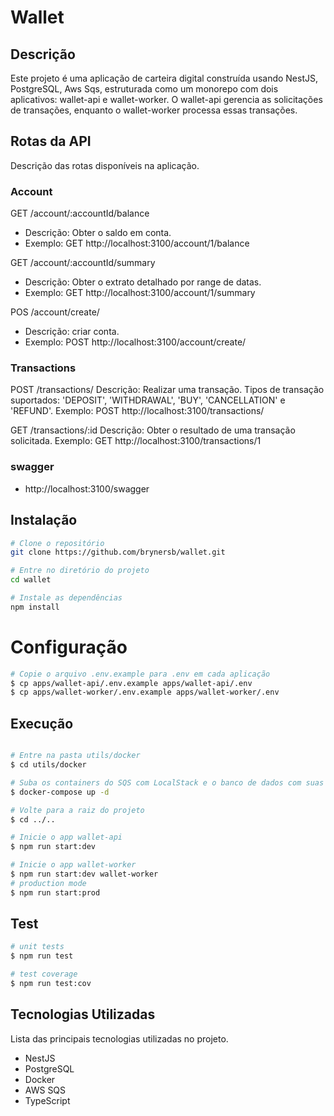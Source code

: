 
# Wallet
## Descrição
Este projeto é uma aplicação de carteira digital construída usando NestJS, PostgreSQL, Aws Sqs, estruturada como um monorepo com dois aplicativos: wallet-api e wallet-worker. O wallet-api gerencia as solicitações de transações, enquanto o wallet-worker processa essas transações.

## Rotas da API
Descrição das rotas disponíveis na aplicação.

###  Account
GET /account/:accountId/balance
- Descrição: Obter o saldo em conta.
- Exemplo: GET http://localhost:3100/account/1/balance

GET /account/:accountId/summary
- Descrição: Obter o extrato detalhado por range de datas.
- Exemplo: GET http://localhost:3100/account/1/summary

POS /account/create/
- Descrição: criar conta.
- Exemplo: POST http://localhost:3100/account/create/

### Transactions
POST /transactions/
Descrição: Realizar uma transação. Tipos de transação suportados: 'DEPOSIT', 'WITHDRAWAL', 'BUY', 'CANCELLATION' e 'REFUND'.
Exemplo: POST http://localhost:3100/transactions/

GET /transactions/:id
Descrição: Obter o resultado de uma transação solicitada.
Exemplo: GET http://localhost:3100/transactions/1

### swagger
- http://localhost:3100/swagger

## Instalação
```bash
# Clone o repositório
git clone https://github.com/brynersb/wallet.git

# Entre no diretório do projeto
cd wallet

# Instale as dependências
npm install
```
# Configuração
```bash
# Copie o arquivo .env.example para .env em cada aplicação
$ cp apps/wallet-api/.env.example apps/wallet-api/.env
$ cp apps/wallet-worker/.env.example apps/wallet-worker/.env
```
## Execução
```bash

# Entre na pasta utils/docker
$ cd utils/docker

# Suba os containers do SQS com LocalStack e o banco de dados com suas tabelas
$ docker-compose up -d

# Volte para a raiz do projeto
$ cd ../..

# Inicie o app wallet-api  
$ npm run start:dev

# Inicie o app wallet-worker 
$ npm run start:dev wallet-worker 
# production mode
$ npm run start:prod
```

## Test

```bash
# unit tests
$ npm run test

# test coverage
$ npm run test:cov
```

## Tecnologias Utilizadas
Lista das principais tecnologias utilizadas no projeto.

- NestJS
- PostgreSQL
- Docker
- AWS SQS
- TypeScript

